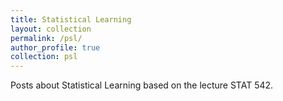 ```yaml
---
title: Statistical Learning
layout: collection
permalink: /psl/
author_profile: true
collection: psl
---
```


Posts about Statistical Learning based on the lecture STAT 542.

